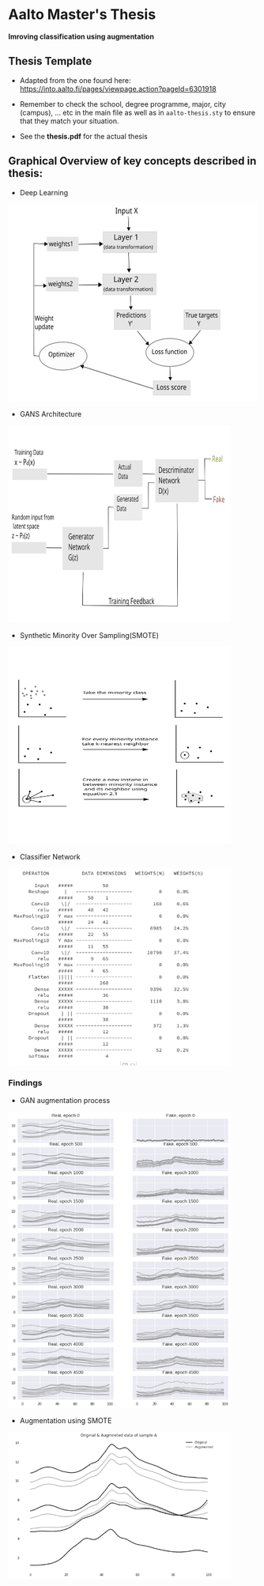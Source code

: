 Aalto Master's Thesis 
=====
**Imroving classification using augmentation**

## Thesis Template
- Adapted from the one found here: https://into.aalto.fi/pages/viewpage.action?pageId=6301918

- Remember to check the school, degree programme, major, city (campus), ... etc in the main file as well as in `aalto-thesis.sty` to ensure that they match your situation.

- See the **thesis.pdf** for the actual thesis


## Graphical Overview of key concepts described in thesis:

- Deep Learning 
<img src="images/deep_learning_basics.svg" alt="Deep Learninig Framework" width="600" height="400"/>

- GANS Architecture
<img src="images/GAN.svg" alt="GAN" width="450" height="400"/>

- Synthetic Minority Over Sampling(SMOTE)
<img src="images/SMOTE.svg" alt="SMOTE" width="450" height="400"/>

- Classifier Network 
<img src="images/neural_overview.png" alt="Neural Network" width="450" height="400"/>

### Findings
- GAN augmentation process
<img src="images/GAN_train.png" alt="GAN process in action" width="450" height="600"/>


- Augmentation using SMOTE
<img src="images/SMOTE_1.png" alt="SMOTE Augmentation" width="450" height="300"/>

